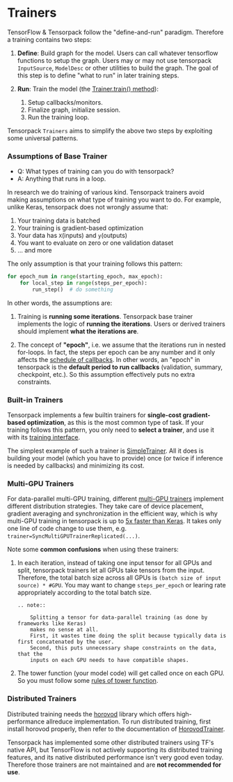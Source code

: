 # Trainers

TensorFlow & Tensorpack follow the "define-and-run" paradigm.
Therefore a training contains two steps:

1. __Define__: Build graph for the model.
	Users can call whatever tensorflow functions to setup the graph.
	Users may or may not use tensorpack `InputSource`, `ModelDesc` or other utilities to build the graph.
	The goal of this step is to define "what to run" in later training steps.

2. __Run__: Train the model (the [Trainer.train() method](/modules/train.html#tensorpack.train.Trainer.train)):

	1. Setup callbacks/monitors.
	2. Finalize graph, initialize session.
	3. Run the training loop.

Tensorpack `Trainers` aims to simplify the above two steps
by exploiting some universal patterns.

### Assumptions of Base Trainer

* Q: What types of training can you do with tensorpack?
* A: Anything that runs in a loop.

In research we do training of various kind.
Tensorpack trainers avoid making assumptions on what type of training
you want to do. For example, unlike Keras, tensorpack does not wrongly assume that: 
1. Your training data is batched
2. Your training is gradient-based optimization
3. Your data has `X`(inputs) and `y`(outputs)
4. You want to evaluate on zero or one validation dataset
5. ... and more

The only assumption is that your training follows this pattern:
```python
for epoch_num in range(starting_epoch, max_epoch):
	for local_step in range(steps_per_epoch):
		run_step()  # do something
```

In other words, the assumptions are:
1. Training is **running some iterations**.
Tensorpack base trainer implements the logic of __running the iterations__.
Users or derived trainers should implement __what the iterations are__.

2. The concept of __"epoch"__, i.e. we assume that the iterations run in nested for-loops.
In fact, the steps per epoch can be any number
and it only affects the [schedule of callbacks](callback.html).
In other words, an "epoch" in tensorpack is the __default period to run
callbacks__ (validation, summary, checkpoint, etc.).
So this assumption effectively puts no extra constraints.


### Built-in Trainers

Tensorpack implements a few builtin trainers for __single-cost gradient-based optimization__,
as this is the most common type of task.
If your training follows this pattern, you only need to __select a trainer__,
and use it with its [training interface](training-interface.html).

The simplest example of such a trainer is
[SimpleTrainer](../modules/train.html#tensorpack.train.SimpleTrainer).
All it does is building your model (which you have to provide) once 
(or twice if inference is needed by callbacks) and minimizing its cost.

### Multi-GPU Trainers

For data-parallel multi-GPU training, different [multi-GPU trainers](../modules/train.html)
implement different distribution strategies.
They take care of device placement, gradient averaging and synchronization
in the efficient way, which is why multi-GPU training in tensorpack
is up to 
[5x faster than Keras](https://github.com/tensorpack/benchmarks/tree/master/other-wrappers).
It takes only one line of code change to use them, e.g. `trainer=SyncMultiGPUTrainerReplicated(...)`.

Note some __common confusions__ when using these trainers:

1. In each iteration, instead of taking one input tensor for all GPUs and split,
    tensorpack trainers let all GPUs take tensors from the input.
	Therefore, the total batch size across all GPUs is ``(batch size of input source) * #GPU``.
    You may want to change `steps_per_epoch` or learing rate appropriately according
    to the total batch size.

    ```eval_rst
    .. note::

        Splitting a tensor for data-parallel training (as done by frameworks like Keras)
        makes no sense at all.
        First, it wastes time doing the split because typically data is first concatenated by the user.
        Second, this puts unnecessary shape constraints on the data, that the
        inputs on each GPU needs to have compatible shapes.
    ```

2. The tower function (your model code) will get called once on each GPU.
   So you must follow some [rules of tower function](extend/trainer.html#rules-of-tower-function).

### Distributed Trainers

Distributed training needs the [horovod](https://github.com/horovod/horovod) library which offers high-performance allreduce implementation.
To run distributed training, first install horovod properly, then refer to the
documentation of [HorovodTrainer](../modules/train.html#tensorpack.train.HorovodTrainer).

Tensorpack has implemented some other distributed trainers using TF's native API,
but TensorFlow is not actively supporting its distributed training features, and
its native distributed performance isn't very good even today.
Therefore those trainers are not maintained and are __not recommended for use__.
